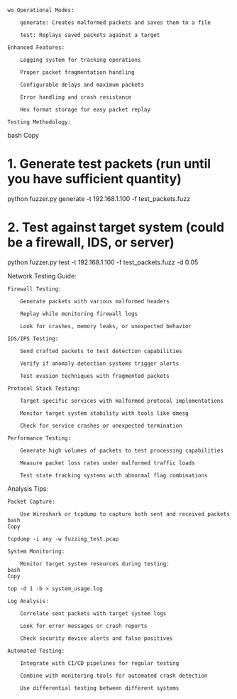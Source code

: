     wo Operational Modes:

        generate: Creates malformed packets and saves them to a file

        test: Replays saved packets against a target

    Enhanced Features:

        Logging system for tracking operations

        Proper packet fragmentation handling

        Configurable delays and maximum packets

        Error handling and crash resistance

        Hex format storage for easy packet replay

    Testing Methodology:

bash
Copy

# 1. Generate test packets (run until you have sufficient quantity)
python fuzzer.py generate -t 192.168.1.100 -f test_packets.fuzz

# 2. Test against target system (could be a firewall, IDS, or server)
python fuzzer.py test -t 192.168.1.100 -f test_packets.fuzz -d 0.05

Network Testing Guide:

    Firewall Testing:

        Generate packets with various malformed headers

        Replay while monitoring firewall logs

        Look for crashes, memory leaks, or unexpected behavior

    IDS/IPS Testing:

        Send crafted packets to test detection capabilities

        Verify if anomaly detection systems trigger alerts

        Test evasion techniques with fragmented packets

    Protocol Stack Testing:

        Target specific services with malformed protocol implementations

        Monitor target system stability with tools like dmesg

        Check for service crashes or unexpected termination

    Performance Testing:

        Generate high volumes of packets to test processing capabilities

        Measure packet loss rates under malformed traffic loads

        Test state tracking systems with abnormal flag combinations

Analysis Tips:

    Packet Capture:

        Use Wireshark or tcpdump to capture both sent and received packets
    bash
    Copy

    tcpdump -i any -w fuzzing_test.pcap

    System Monitoring:

        Monitor target system resources during testing:
    bash
    Copy

    top -d 1 -b > system_usage.log

    Log Analysis:

        Correlate sent packets with target system logs

        Look for error messages or crash reports

        Check security device alerts and false positives

    Automated Testing:

        Integrate with CI/CD pipelines for regular testing

        Combine with monitoring tools for automated crash detection

        Use differential testing between different systems
